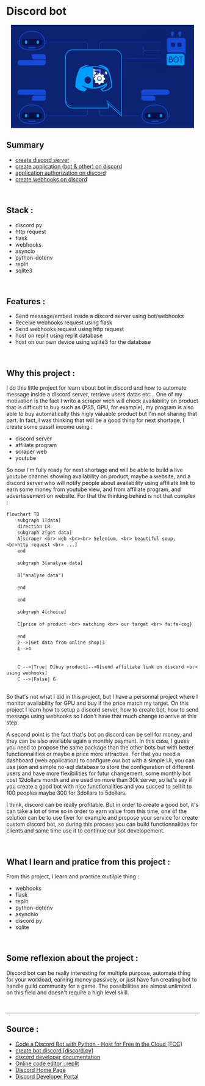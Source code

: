 # Discord bot <!-- omit in TOC -->

<div align="center">

![image](bot.jpg)

</div>

## Summary <!-- omit in TOC -->

* [create discord server](create_server/Readme.md)
* [create application (bot & other) on discord](create_bot_app/Readme.md)
* [application authorization on discord](app_authorization/Readme.md)
* [create webhooks on discord](webhooks/Readme.md)

<br>

## Stack :

* discord.py
* http request
* flask
* webhooks
* asyncio
* python-dotenv
* replit
* sqlite3

<br>

## Features : 

* Send message/embed inside a discord server using bot/webhooks
* Receive webhooks request using flask
* Send webhooks request using http request
* host on replit using replit database
* host on our own device using sqlite3 for the database

<br>

## Why this project :

I do this little project for learn about bot in discord and how to automate message inside a discord server, retrieve users datas etc... 
One of my motivation is the fact I write a scraper wich will check availability on product that is difficult to buy such as (PS5, GPU, for example), my program is also able to buy automatically this higly valuable product but I'm not sharing that part. In fact, I was thinking that will be a good thing for next shortage, I create some passif income using :
* discord server 
* affiliate program
* scraper web
* youtube

So now I'm fully ready for next shortage and will be able to build a live youtube channel showing availability on product, maybe a website, and a discord server who will notify people about availability using affiliate link to earn some money from youtube view, and from affiliate program, and advertissement on website. For that the thinking behind is not that complex :

```mermaid
flowchart TB
    subgraph 1[data]
    direction LR
    subgraph 2[get data]
    A[scraper <br> web <br><br> Selenium, <br> beautiful soup, <br>http request <br> ...]
    end

    subgraph 3[analyse data]

    B("analyse data")

    end
   
    end

    subgraph 4[choice]

    C{price of product <br> matching <br> our target <br> fa:fa-cog}

    end
    2-->|Get data from online shop|3
    1-->4
    
    
    C -->|True| D[buy product]-->G[send affiliate link on discord <br> using webhooks]
    C -->|False| G
    

```

So that's not what I did in this project, but I have a personnal project where I monitor availability for GPU and buy if the price match my target. On this project I learn how to setup a discord server, how to create bot, how to send message using webhooks so I don't have that much change to arrive at this step.

A second point is the fact that's bot on discord can be sell for money, and they can be also available again a monthly payment. In this case, I guess you need to propose the same package than the other bots but with better functionnalities or maybe a price more attractive. For that you need a dashboard (web application) to configure our bot with a simple UI, you can use json and simple no-sql database to store the configuration of different users and have more flexibilities for futur changement, some monthly bot cost 12dollars month and are used on more than 30k server, so let's say if you create a good bot with nice functionalities and you succed to sell it to 100 peoples maybe 300 for 3dollars to 5dollars.

I think, discord can be really profitable. But in order to create a good bot, it's can take a lot of time so in order to earn value from this time, one of the solution can be to use fiver for example and propose your service for create custom discord bot, so during this process you can build functionnalities for clients and same time use it to continue our bot developement. 


<br>

## What I learn and pratice from this project :

From this project, I learn and practice mutilple thing :
* webhooks
* flask 
* replit
* python-dotenv
* asynchio
* discord.py
* sqlite

<br>

## Some reflexion about the project :

Discord bot can be really interesting for multiple purpose, automate thing for your workload, earning money passively, or just have fun creating bot to handle guild community for a game. The possibilities are almost unlimited on this field and doesn't require a high level skill.

<br>

___

## Source :

* [Code a Discord Bot with Python - Host for Free in the Cloud [FCC]](https://www.youtube.com/watch?v=SPTfmiYiuok)
* [create bot discord [discord.py]](https://discordpy.readthedocs.io/en/stable/discord.html)
* [discord developer documentation](https://discord.com/developers/docs/intro)
* [Online code editor : replit ](https://repl.it)
* [Discord Home Page](https://discord.com/)
* [Discord Developer Portal](https://discord.com/developers/applic)
